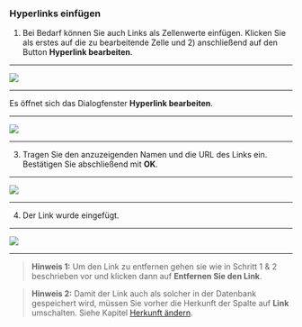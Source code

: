 ### Hyperlinks einfügen

1) Bei Bedarf können Sie auch Links als Zellenwerte einfügen. Klicken Sie als erstes auf die zu bearbeitende Zelle und 2) anschließend auf den Button **Hyperlink bearbeiten**.

---
![](/Pictures/Web-Client/Produktlinie/Produktübersicht/Produkttabellenbereich/Werte-aendern/werte_aendern_7.png)

---

Es öffnet sich das Dialogfenster **Hyperlink bearbeiten**.

---
![](/Pictures/Web-Client/Produktlinie/Produktübersicht/Produkttabellenbereich/Werte-aendern/werte_aendern_8.png)

---

3) Tragen Sie den anzuzeigenden Namen und die URL des Links ein. Bestätigen Sie abschließend mit **OK**.

---
![](/Pictures/Web-Client/Produktlinie/Produktübersicht/Produkttabellenbereich/Werte-aendern/werte_aendern_9.png)

---

4) Der Link wurde eingefügt.

---
![](/Pictures/Web-Client/Produktlinie/Produktübersicht/Produkttabellenbereich/Werte-aendern/werte_aendern_10.png)

---

>**Hinweis 1:** Um den Link zu entfernen gehen sie wie in Schritt 1 & 2 beschrieben vor und klicken dann auf **Entfernen Sie den Link**.

>**Hinweis 2:** Damit der Link auch als solcher in der Datenbank gespeichert wird, müssen Sie vorher die Herkunft der Spalte auf **Link** umschalten. Siehe Kapitel [Herkunft ändern](/der-excel-client/templates/template-konfigurieren/herkunft-andern.md).